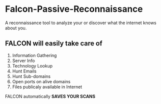 # Falcon-Passive-Reconnaissance

A reconnaissance tool to analyze your or discover what the internet knows about you.

## FALCON will easily take care of

1. Information Gathering
2. Server Info
3. Technology Lookup
4. Hunt Emails
5. Hunt Sub-domains
6. Open ports on alive domains
7. Files publicaly available in Internet

FALCON automatically **SAVES YOUR SCANS**
